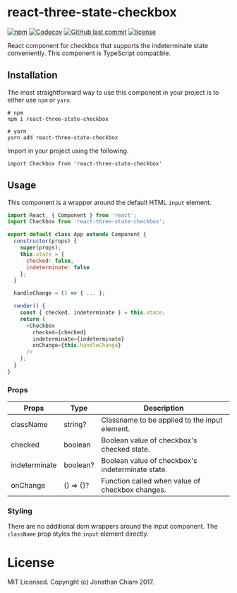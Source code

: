 # react-three-state-checkbox

[![npm](https://img.shields.io/npm/v/react-three-state-checkbox.svg)](https://npmjs.org/package/react-three-state-checkbox)
[![Codecov](https://img.shields.io/codecov/c/github/jchiam/react-three-state-checkbox.svg)]()
[![GitHub last commit](https://img.shields.io/github/last-commit/jchiam/react-three-state-checkbox.svg)](https://github.com/jchiam/react-three-state-checkbox/)
[![license](https://img.shields.io/github/license/jchiam/react-three-state-checkbox.svg)](https://opensource.org/licenses/MIT)

React component for checkbox that supports the indeterminate state conveniently. This component is TypeScript compatible.

## Installation
The most straightforward way to use this component in your project is to either use `npm` or `yarn`.
```
# npm
npm i react-three-state-checkbox

# yarn
yarn add react-three-state-checkbox
```

Import in your project using the following.
```
import Checkbox from 'react-three-state-checkbox'
```

## Usage
This component is a wrapper around the default HTML `input` element.

```js
import React, { Component } from 'react';
import Checkbox from 'react-three-state-checkbox';

export default class App extends Component {
  constructor(props) {
    super(props);
    this.state = {
      checked: false,
      indeterminate: false
    };
  }

  handleChange = () => { ... };

  render() {
    const { checked, indeterminate } = this.state;
    return (
      <Checkbox
        checked={checked}
        indeterminate={indeterminate}
        onChange={this.handleChange}
      />
    );
  }
}
```

### Props
| Props          | Type      | Description                                      |
| -------------- | --------- | ------------------------------------------------ |
| className      | string?   | Classname to be applied to the input element.    |
| checked        | boolean   | Boolean value of checkbox's checked state.       |
| indeterminate  | boolean?  | Boolean value of checkbox's indeterminate state. |
| onChange       | () => {}? | Function called when value of checkbox changes.  |

### Styling
There are no additional dom wrappers around the input component. The `className` prop styles the `input` element directly.

# License
MIT Licensed. Copyright (c) Jonathan Chiam 2017.
